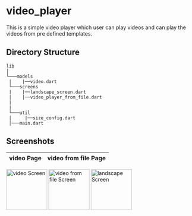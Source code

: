 # video_player

This is a simple video player which user can play videos and can play the videos from pre defined templates.


## Directory Structure

```
lib
│
└───models
 |    |──video.dart  
 └───screens
 |    |──landscape_screen.dart
 |    |──video_player_from_file.dart
 |   
 |    
 └───util
 |     |──size_config.dart  
 │───main.dart
```

##  Screenshots

 video Page                       |   video from file Page           |       
:---------------------------------:|:-------------------------:|
 <div float="left">
    <img src="https://imgur.com/jQ3JBd9.png" alt="video Screen" width="110"/>
    <img src="https://imgur.com/REoL74f.png" alt="video from file Screen" width="110"/>
    <img src="https://imgur.com/r4RaPDA.png" alt="landscape Screen" width="110"/>

  </div>